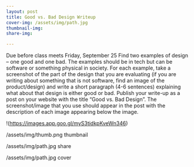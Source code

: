 ```yaml
---
layout: post
title: Good vs. Bad Design Writeup
cover-img: /assets/img/path.jpg
thumbnail-img: 
share-img: 

---
```


Due before class meets Friday, September 25
Find two examples of design – one good and one bad. The examples should be in tech but can be software or something physical in society. For each example, take a screenshot of the part of the design that you are evaluating (if you are writing about something that is not software, find an image of the product/design) and write a short paragraph (4-6 sentences) explaining what about that design is either good or bad. Publish your write-up as a post on your website with the title “Good vs. Bad Design”. The screenshot/image that you use should appear in the post with the description of each image appearing below the image.

!(https://images.app.goo.gl/myS3tidkpKveWn346)

/assets/img/thumb.png thumbnail

/assets/img/path.jpg share

/assets/img/path.jpg cover
